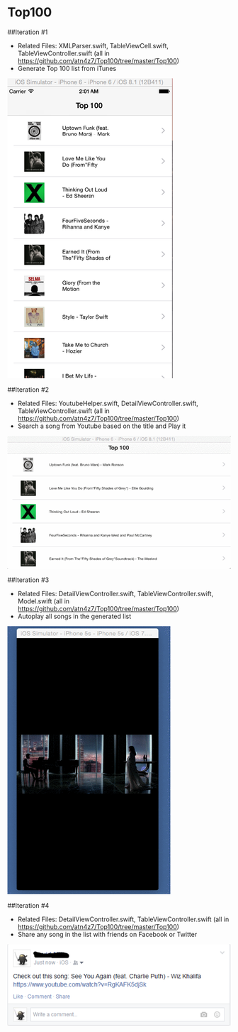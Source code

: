 # Top100

##Iteration #1

* Related Files: XMLParser.swift, TableViewCell.swift, TableViewController.swift (all in https://github.com/atn4z7/Top100/tree/master/Top100)
* Generate Top 100 list from iTunes

![](https://github.com/atn4z7/Top100/blob/master/Top100/screenshot/iter1.png)

##Iteration #2

* Related Files: YoutubeHelper.swift, DetailViewController.swift, TableViewController.swift (all in https://github.com/atn4z7/Top100/tree/master/Top100)
* Search a song from Youtube based on the title and Play it 

![](https://github.com/atn4z7/Top100/blob/master/Top100/screenshot/iter2.gif)

##Iteration #3

* Related Files: DetailViewController.swift, TableViewController.swift, Model.swift (all in https://github.com/atn4z7/Top100/tree/master/Top100)
* Autoplay all songs in the generated list

![](https://github.com/atn4z7/Top100/blob/master/Top100/screenshot/iter3.gif)

##Iteration #4

* Related Files: DetailViewController.swift, TableViewController.swift (all in https://github.com/atn4z7/Top100/tree/master/Top100)
* Share any song in the list with friends on Facebook or Twitter

![](https://github.com/atn4z7/Top100/blob/master/Top100/screenshot/fb.png)
